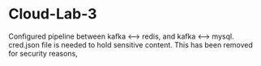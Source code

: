 # Cloud-Lab-3

Configured pipeline between kafka <--> redis, and kafka <--> mysql.
cred.json file is needed to hold sensitive content. This has been removed for security reasons,
